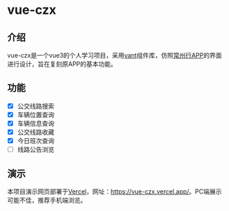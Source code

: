 # vue-czx

## 介绍
vue-czx是一个vue3的个人学习项目，采用[vant](https://github.com/youzan/vant)组件库，仿照[常州行APP](https://www.czsmk.com/news/detail/id/655.html)的界面进行设计，旨在复刻原APP的基本功能。

## 功能
- [x] 公交线路搜索
- [x] 车辆位置查询
- [x] 车辆信息查询
- [x] 公交线路收藏
- [x] 今日班次查询
- [ ] 线路公告浏览

## 演示
本项目演示网页部署于[Vercel](https://vercel.com/)，网址：<https://vue-czx.vercel.app/>。PC端展示可能不佳，推荐手机端浏览。